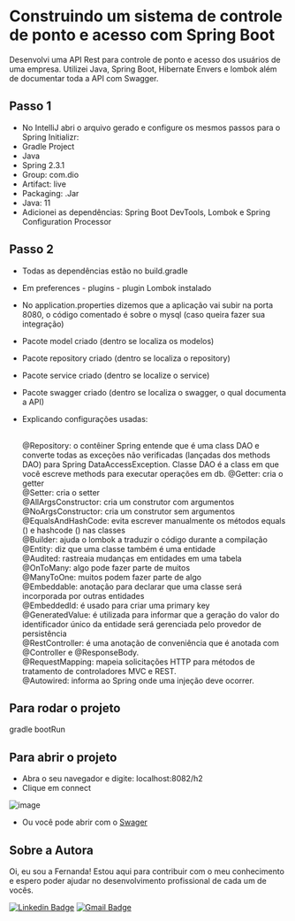 # Construindo um sistema de controle de ponto e acesso com Spring Boot
Desenvolvi uma API Rest para controle de ponto e acesso dos usuários de uma empresa. Utilizei Java, Spring Boot, Hibernate Envers e lombok além de documentar toda a API com Swagger.

## Passo 1 
- No IntelliJ abri o arquivo gerado e configure os mesmos passos para o Spring Initializr: 
- Gradle Project 
- Java
- Spring 2.3.1
- Group: com.dio
- Artifact: live
- Packaging: .Jar
- Java: 11
- Adicionei as dependências: Spring Boot DevTools, Lombok e Spring Configuration Processor

## Passo 2 
- Todas as dependências estão no build.gradle <br>
- Em preferences - plugins - plugin Lombok instalado <br>
- No application.properties dizemos que a aplicação vai subir na porta 8080, o código comentado é sobre o mysql (caso queira fazer sua integração) <br>
- Pacote model criado (dentro se localiza os modelos) <br>
- Pacote repository criado (dentro se localiza o repository) <br>
- Pacote service criado (dentro se localize o service) <br>
- Pacote swagger criado (dentro se localiza o swagger, o qual documenta a API)
- Explicando configurações usadas: <br> <br>

  @Repository: o contêiner Spring entende que é uma class DAO e converte todas as exceções não verificadas (lançadas dos methods DAO) para Spring DataAccessException. Classe DAO é a class em que você escreve methods para executar operações em db.
  @Getter: cria o getter <br>
  @Setter: cria o setter <br>
  @AllArgsConstructor: cria um construtor com argumentos <br>
  @NoArgsConstructor: cria um construtor sem argumentos <br>
  @EqualsAndHashCode: evita escrever manualmente os métodos equals () e hashcode () nas classes <br>
  @Builder: ajuda o lombok a traduzir o código durante a compilação <br>
  @Entity: diz que uma classe também é uma entidade <br>
  @Audited: rastreaia mudanças em entidades em uma tabela <br>
  @OnToMany: algo pode fazer parte de muitos <br>
  @ManyToOne: muitos podem fazer parte de algo <br>
  @Embeddable: anotação para declarar que uma classe será incorporada por outras entidades <br>
  @EmbeddedId: é usado para criar uma primary key <br>
  @GeneratedValue: é utilizada para informar que a geração do valor do identificador único da entidade será gerenciada pelo provedor de persistência <br>
  @RestController: é uma anotação de conveniência que é anotada com @Controller e @ResponseBody. <br>
  @RequestMapping: mapeia solicitações HTTP para métodos de tratamento de controladores MVC e REST. <br>
  @Autowired: informa ao Spring onde uma injeção deve ocorrer. <br>
  
## Para rodar o projeto
gradle bootRun

## Para abrir o projeto
- Abra o seu navegador e digite: localhost:8082/h2
- Clique em connect

![image](https://user-images.githubusercontent.com/72028645/125210423-2897fe00-e276-11eb-8bb5-d963c1d3efa0.png)

- Ou você pode abrir com o <a href="http://localhost:8082/swagger-ui.html">Swager</a> 

## Sobre a Autora
Oi, eu sou a Fernanda! Estou aqui para contribuir com o meu conhecimento e espero poder ajudar no desenvolvimento profissional de cada um de vocês.

[![Linkedin Badge](https://img.shields.io/badge/-Fernanda_Maki_Hirose-blue?style=flat-square&logo=Linkedin&logoColor=white&link=https://www.linkedin.com/in/fernanda-maki-hirose-801117208/)](https://www.linkedin.com/in/fernanda-maki-hirose-801117208/)  [![Gmail Badge](https://img.shields.io/badge/-femahi2020@gmail.com-c14438?style=flat-square&logo=Gmail&logoColor=white&link=mailto:femahi2020@gmail.com)](mailto:femahi2020@gmail.com)
